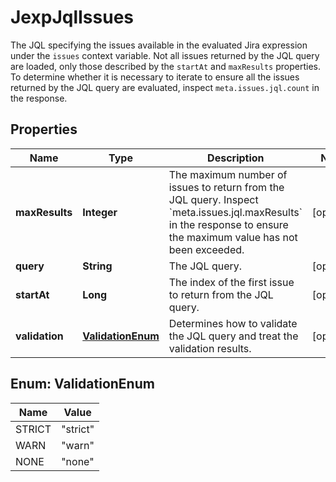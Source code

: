 

# JexpJqlIssues

The JQL specifying the issues available in the evaluated Jira expression under the `issues` context variable. Not all issues returned by the JQL query are loaded, only those described by the `startAt` and `maxResults` properties. To determine whether it is necessary to iterate to ensure all the issues returned by the JQL query are evaluated, inspect `meta.issues.jql.count` in the response.

## Properties

| Name | Type | Description | Notes |
|------------ | ------------- | ------------- | -------------|
|**maxResults** | **Integer** | The maximum number of issues to return from the JQL query. Inspect &#x60;meta.issues.jql.maxResults&#x60; in the response to ensure the maximum value has not been exceeded. |  [optional] |
|**query** | **String** | The JQL query. |  [optional] |
|**startAt** | **Long** | The index of the first issue to return from the JQL query. |  [optional] |
|**validation** | [**ValidationEnum**](#ValidationEnum) | Determines how to validate the JQL query and treat the validation results. |  [optional] |



## Enum: ValidationEnum

| Name | Value |
|---- | -----|
| STRICT | &quot;strict&quot; |
| WARN | &quot;warn&quot; |
| NONE | &quot;none&quot; |




